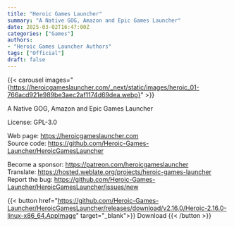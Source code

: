 ```yaml
---
title: "Heroic Games Launcher"
summary: "A Native GOG, Amazon and Epic Games Launcher"
date: 2025-03-02T16:47:00Z
categories: ["Games"]
authors:
- "Heroic Games Launcher Authors"
tags: ["Official"]
draft: false
---
```


{{< carousel images="{https://heroicgameslauncher.com/_next/static/images/heroic_01-766acd921e989be3aec2af1174d69dea.webp}" >}}

A Native GOG, Amazon and Epic Games Launcher

License: GPL-3.0

Web page: <https://heroicgameslauncher.com>  
Source code: <https://github.com/Heroic-Games-Launcher/HeroicGamesLauncher>

Become a sponsor: <https://patreon.com/heroicgameslauncher>  
Translate: <https://hosted.weblate.org/projects/heroic-games-launcher>  
Report the bug: <https://github.com/Heroic-Games-Launcher/HeroicGamesLauncher/issues/new>  

{{< button href="https://github.com/Heroic-Games-Launcher/HeroicGamesLauncher/releases/download/v2.16.0/Heroic-2.16.0-linux-x86_64.AppImage" target="_blank">}}
Download
{{< /button >}}